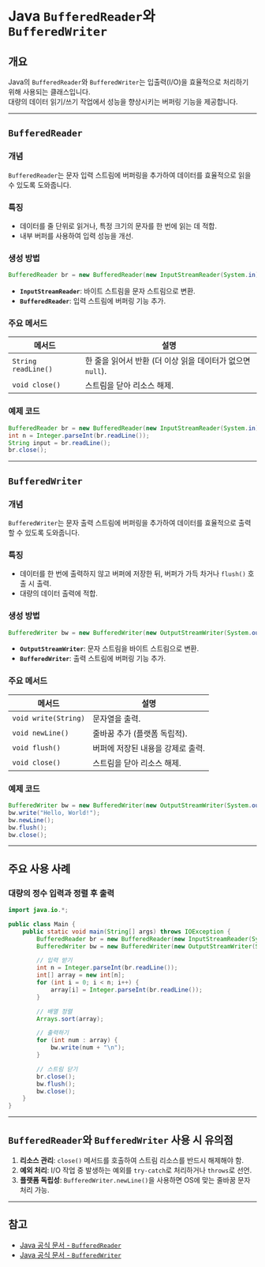 # Java `BufferedReader`와 `BufferedWriter`

## 개요
Java의 `BufferedReader`와 `BufferedWriter`는 입출력(I/O)을 효율적으로 처리하기 위해 사용되는 클래스입니다.  
대량의 데이터 읽기/쓰기 작업에서 성능을 향상시키는 버퍼링 기능을 제공합니다.

---

## `BufferedReader`

### 개념
`BufferedReader`는 문자 입력 스트림에 버퍼링을 추가하여 데이터를 효율적으로 읽을 수 있도록 도와줍니다.

### 특징
- 데이터를 줄 단위로 읽거나, 특정 크기의 문자를 한 번에 읽는 데 적합.
- 내부 버퍼를 사용하여 입력 성능을 개선.

### 생성 방법
```java
BufferedReader br = new BufferedReader(new InputStreamReader(System.in));
```

- **`InputStreamReader`**: 바이트 스트림을 문자 스트림으로 변환.
- **`BufferedReader`**: 입력 스트림에 버퍼링 기능 추가.

### 주요 메서드
| 메서드                  | 설명                                         |
|-------------------------|----------------------------------------------|
| `String readLine()`     | 한 줄을 읽어서 반환 (더 이상 읽을 데이터가 없으면 `null`). |
| `void close()`          | 스트림을 닫아 리소스 해제.                   |

### 예제 코드
```java
BufferedReader br = new BufferedReader(new InputStreamReader(System.in));
int n = Integer.parseInt(br.readLine());
String input = br.readLine();
br.close();
```

---

## `BufferedWriter`

### 개념
`BufferedWriter`는 문자 출력 스트림에 버퍼링을 추가하여 데이터를 효율적으로 출력할 수 있도록 도와줍니다.

### 특징
- 데이터를 한 번에 출력하지 않고 버퍼에 저장한 뒤, 버퍼가 가득 차거나 `flush()` 호출 시 출력.
- 대량의 데이터 출력에 적합.

### 생성 방법
```java
BufferedWriter bw = new BufferedWriter(new OutputStreamWriter(System.out));
```

- **`OutputStreamWriter`**: 문자 스트림을 바이트 스트림으로 변환.
- **`BufferedWriter`**: 출력 스트림에 버퍼링 기능 추가.

### 주요 메서드
| 메서드                | 설명                                         |
|-----------------------|----------------------------------------------|
| `void write(String)`  | 문자열을 출력.                              |
| `void newLine()`      | 줄바꿈 추가 (플랫폼 독립적).                |
| `void flush()`        | 버퍼에 저장된 내용을 강제로 출력.            |
| `void close()`        | 스트림을 닫아 리소스 해제.                   |

### 예제 코드
```java
BufferedWriter bw = new BufferedWriter(new OutputStreamWriter(System.out));
bw.write("Hello, World!");
bw.newLine();
bw.flush();
bw.close();
```

---

## 주요 사용 사례

### 대량의 정수 입력과 정렬 후 출력
```java
import java.io.*;

public class Main {
    public static void main(String[] args) throws IOException {
        BufferedReader br = new BufferedReader(new InputStreamReader(System.in));
        BufferedWriter bw = new BufferedWriter(new OutputStreamWriter(System.out));

        // 입력 받기
        int n = Integer.parseInt(br.readLine());
        int[] array = new int[n];
        for (int i = 0; i < n; i++) {
            array[i] = Integer.parseInt(br.readLine());
        }

        // 배열 정렬
        Arrays.sort(array);

        // 출력하기
        for (int num : array) {
            bw.write(num + "\n");
        }

        // 스트림 닫기
        br.close();
        bw.flush();
        bw.close();
    }
}
```

---

## `BufferedReader`와 `BufferedWriter` 사용 시 유의점
1. **리소스 관리**: `close()` 메서드를 호출하여 스트림 리소스를 반드시 해제해야 함.
2. **예외 처리**: I/O 작업 중 발생하는 예외를 `try-catch`로 처리하거나 `throws`로 선언.
3. **플랫폼 독립성**: `BufferedWriter.newLine()`을 사용하면 OS에 맞는 줄바꿈 문자 처리 가능.

---

## 참고
- [Java 공식 문서 - `BufferedReader`](https://docs.oracle.com/en/java/javase/11/docs/api/java.base/java/io/BufferedReader.html)
- [Java 공식 문서 - `BufferedWriter`](https://docs.oracle.com/en/java/javase/11/docs/api/java.base/java/io/BufferedWriter.html)